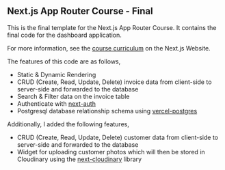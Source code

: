 ## Next.js App Router Course - Final

This is the final template for the Next.js App Router Course. It contains the final code for the dashboard application.

For more information, see the [course curriculum](https://nextjs.org/learn) on the Next.js Website.

The features of this code are as follows,
- Static & Dynamic Rendering
- CRUD (Create, Read, Update, Delete) invoice data from client-side to server-side and forwarded to the database
- Search & Filter data on the invoice table
- Authenticate with [next-auth](https://next-auth.js.org/)
- Postgresql database relationship schema using [vercel-postgres](https://vercel.com/docs/storage/vercel-postgres)

Additionally, I added the following features,
- CRUD (Create, Read, Update, Delete) customer data from client-side to server-side and forwarded to the database
- Widget for uploading customer photos which will then be stored in Cloudinary using the [next-cloudinary](https://next.cloudinary.dev/) library
